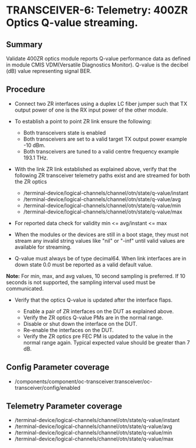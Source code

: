 # TRANSCEIVER-6: Telemetry: 400ZR Optics Q-value streaming.

## Summary

Validate 400ZR optics module reports Q-value performance data as defined in
module CMIS VDM(Versatile Diagnostics Monitor).
Q-value is the decibel (dB) value representing signal BER.

## Procedure

*   Connect two ZR interfaces using a duplex LC fiber jumper such that TX
    output power of one is the RX input power of the other module.

*   To establish a point to point ZR link ensure the following:
      * Both transceivers state is enabled
      * Both transceivers are set to a valid target TX output power
        example -10 dBm.
      * Both transceivers are tuned to a valid centre frequency
        example 193.1 THz.

*   With the link ZR link established as explained above, verify that the
    following ZR transceiver telemetry paths exist and are streamed for both
    the ZR optics
    *   /terminal-device/logical-channels/channel/otn/state/q-value/instant
    *   /terminal-device/logical-channels/channel/otn/state/q-value/avg
    *   /terminal-device/logical-channels/channel/otn/state/q-value/min
    *   /terminal-device/logical-channels/channel/otn/state/q-value/max

*   For reported data check for validity min <= avg/instant <= max

*   When the modules or the devices are still in a boot stage, they must not
    stream any invalid string values like "nil" or "-inf" until valid values
    are available for streaming.

*   Q-value must always be of type decimal64. When link interfaces are in down
    state 0.0 must be reported as a valid default value.


**Note:** For min, max, and avg values, 10 second sampling is preferred. If 
          10 seconds is not supported, the sampling interval used must be
          communicated.


*   Verify that the optics Q-value is updated after the interface flaps.

    *   Enable a pair of ZR interfaces on the DUT as explained above.
    *   Verify the ZR optics Q-value PMs are in the normal range.
    *   Disable or shut down the interface on the DUT.
    *   Re-enable the interfaces on the DUT.
    *   Verify the ZR optics pre FEC PM is updated to the value in the normal
        range again. Typical expected value should be greater than 7 dB.

## Config Parameter coverage

*   /components/component/oc-transceiver:transceiver/oc-transceiver/config/enabled

## Telemetry Parameter coverage

*   /terminal-device/logical-channels/channel/otn/state/q-value/instant
*   /terminal-device/logical-channels/channel/otn/state/q-value/avg
*   /terminal-device/logical-channels/channel/otn/state/q-value/min
*   /terminal-device/logical-channels/channel/otn/state/q-value/max
